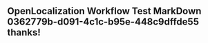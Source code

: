 <properties
ms.topic="hero-topic"
ms.test1="hero-topic"
ms.test2="test"/>

## OpenLocalization Workflow Test MarkDown 0362779b-d091-4c1c-b95e-448c9dffde55 thanks!
